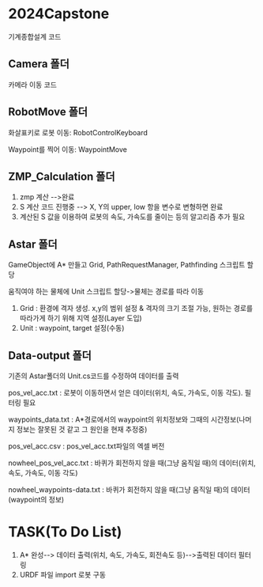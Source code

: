 # 2024Capstone
기계종합설계 코드

## Camera 폴더
카메라 이동 코드

## RobotMove 폴더
화살표키로 로봇 이동: RobotControlKeyboard

Waypoint를 찍어 이동: WaypointMove

## ZMP_Calculation 폴더
1. zmp  계산 -->완료
2. S 계산 코드 진행중 --> X, Y의 upper, low 항을 변수로 변형하면 완료
3. 계산된 S 값을 이용하여 로봇의 속도, 가속도를 줄이는 등의 알고리즘 추가 필요

## Astar 폴더
GameObject에 A* 만들고 Grid, PathRequestManager, Pathfinding 스크립트 할당

움직여야 하는 물체에 Unit 스크립트 할당->물체는 경로를 따라 이동

1. Grid : 환경에 격자 생성. x,y의 범위 설정 & 격자의 크기 조절 가능, 원하는 경로를 따라가게 하기 위해 지역 설정(Layer 도입)
2. Unit : waypoint, target 설정(수동)

## Data-output 폴더
기존의 Astar폴더의 Unit.cs코드를 수정하여 데이터를 출력

pos_vel_acc.txt : 로봇이 이동하면서 얻은 데이터(위치, 속도, 가속도, 이동 각도). 필터링 필요

waypoints_data.txt : A*경로에서의 waypoint의 위치정보와 그때의 시간정보(나머지 정보는 잘못된 것 같고 그 원인을 현재 추정중)

pos_vel_acc.csv : pos_vel_acc.txt파일의 엑셀 버전

nowheel_pos_vel_acc.txt : 바퀴가 회전하지 않을 때(그냥 움직일 때)의 데이터(위치, 속도, 가속도, 이동 각도)

nowheel_waypoints-data.txt : 바퀴가 회전하지 않을 때(그냥 움직일 때)의 데이터(waypoint의 정보)

# TASK(To Do List)
1. A* 완성--> 데이터 출력(위치, 속도, 가속도, 회전속도 등)-->출력된 데이터 필터링
2. URDF 파일 import 로봇 구동
